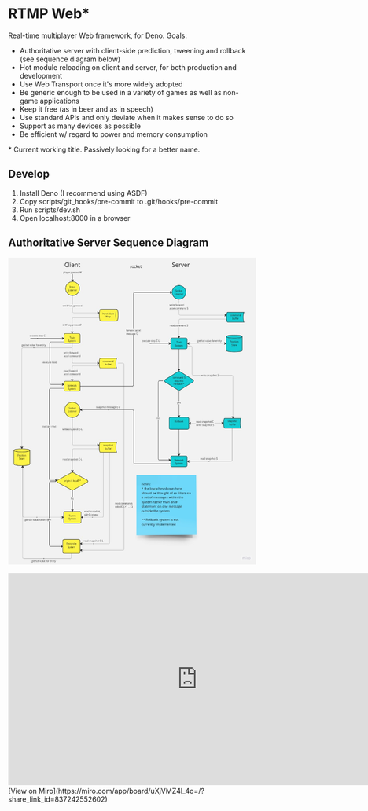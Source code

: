 
# RTMP Web*

Real-time multiplayer Web framework, for Deno. Goals:

- Authoritative server with client-side prediction, tweening and rollback (see sequence diagram below)
- Hot module reloading on client and server, for both production and development
- Use Web Transport once it's more widely adopted
- Be generic enough to be used in a variety of games as well as non-game applications
- Keep it free (as in beer and as in speech)
- Use standard APIs and only deviate when it makes sense to do so
- Support as many devices as possible
- Be efficient w/ regard to power and memory consumption

\* Current working title. Passively looking for a better name.


## Develop

1. Install Deno (I recommend using ASDF)
1. Copy scripts/git_hooks/pre-commit to .git/hooks/pre-commit
2. Run scripts/dev.sh
3. Open localhost:8000 in a browser

## Authoritative Server Sequence Diagram
![Authoritative Server Sequence Diagram](./auth_server_seq_diagram.jpg)
<iframe src="https://miro.com/app/live-embed/uXjVMZ4l_4o=/?moveToViewport=-1619,-187,2301,1210&embedId=2235689463" scrolling="no" allow="fullscreen; clipboard-read; clipboard-write" allowfullscreen width="768" height="432" frameborder="0"></iframe>
[View on Miro](https://miro.com/app/board/uXjVMZ4l_4o=/?share_link_id=837242552602)
